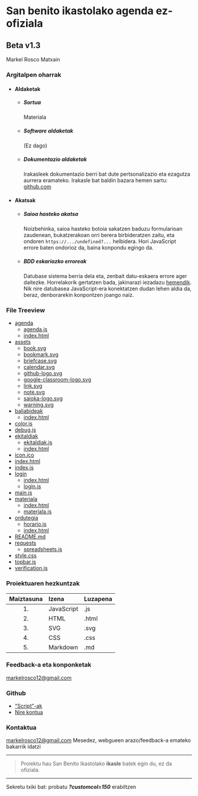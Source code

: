 # San benito ikastolako agenda ez-ofiziala
## Beta v1.3
Markel Rosco Matxain

### Argitalpen oharrak
- #### Aldaketak
	- ##### Sortua
		Materiala
	- ##### Software aldaketak
		(Ez dago)
	- ##### Dokumentazio aldaketak
   		Irakasleek dokumentazio berri bat dute pertsonalizazio eta ezagutza aurrera eramateko.
		Irakasle bat baldin bazara hemen sartu: [github.com](github.com/Mikequez12/san-benito/edit/main/manage/manager%20documentation/README.md)
- #### Akatsak
	- ##### Saioa hasteko akatsa
		Noizbehinka, saioa hasteko botoia sakatzen baduzu formularioan zaudenean, bukatzerakoan orri berera birbideratzen zaitu, eta ondoren `https://.../undefined?...` helbidera. Hori JavaScript errore baten ondorioz da, baina konpondu egingo da.
	- ##### BDD eskariazko erroreak
		Datubase sistema berria dela eta, zenbait datu-eskaera errore ager daitezke. Horrelakorik gertatzen bada, jakinarazi iezadazu [hemendik](mailto:markelrosco12@gmail.com). Nik nire datubasea JavaScript-era konektatzen dudan lehen aldia da, beraz, denborarekin konpontzen joango naiz.

### File Treeview
- [agenda](https://mikequez12.github.io/san-benito/beta//agenda)
	- [agenda.js](https://mikequez12.github.io/san-benito/beta/agenda/agenda.js)
	- [index.html](https://mikequez12.github.io/san-benito/beta/agenda/index.html)
- [assets](https://mikequez12.github.io/san-benito/beta//assets)
	- [book.svg](https://mikequez12.github.io/san-benito/beta/assets/book.svg)
	- [bookmark.svg](https://mikequez12.github.io/san-benito/beta/assets/bookmark.svg)
	- [briefcase.svg](https://mikequez12.github.io/san-benito/beta/assets/briefcase.svg)
	- [calendar.svg](https://mikequez12.github.io/san-benito/beta/assets/calendar.svg)
	- [github-logo.svg](https://mikequez12.github.io/san-benito/beta/assets/github-logo.svg)
	- [google-classroom-logo.svg](https://mikequez12.github.io/san-benito/beta/assets/google-classroom-logo.svg)
	- [link.svg](https://mikequez12.github.io/san-benito/beta/assets/link.svg)
	- [note.svg](https://mikequez12.github.io/san-benito/beta/assets/note.svg)
	- [saioka-logo.svg](https://mikequez12.github.io/san-benito/beta/assets/saioka-logo.svg)
	- [warning.svg](https://mikequez12.github.io/san-benito/beta/assets/warning.svg)
- [baliabideak](https://mikequez12.github.io/san-benito/beta//baliabideak)
	- [index.html](https://mikequez12.github.io/san-benito/beta/baliabideak/index.html)
- [color.js](https://mikequez12.github.io/san-benito/beta//color.js)
- [debug.js](https://mikequez12.github.io/san-benito/beta//debug.js)
- [ekitaldiak](https://mikequez12.github.io/san-benito/beta//ekitaldiak)
	- [ekitaldiak.js](https://mikequez12.github.io/san-benito/beta/ekitaldiak/ekitaldiak.js)
	- [index.html](https://mikequez12.github.io/san-benito/beta/ekitaldiak/index.html)
- [icon.ico](https://mikequez12.github.io/san-benito/beta//icon.ico)
- [index.html](https://mikequez12.github.io/san-benito/beta//index.html)
- [index.js](https://mikequez12.github.io/san-benito/beta//index.js)
- [login](https://mikequez12.github.io/san-benito/beta//login)
	- [index.html](https://mikequez12.github.io/san-benito/beta/login/index.html)
	- [login.js](https://mikequez12.github.io/san-benito/beta/login/login.js)
- [main.js](https://mikequez12.github.io/san-benito/beta//main.js)
- [materiala](https://mikequez12.github.io/san-benito/beta//materiala)
	- [index.html](https://mikequez12.github.io/san-benito/beta/materiala/index.html)
	- [materiala.js](https://mikequez12.github.io/san-benito/beta/materiala/materiala.js)
- [ordutegia](https://mikequez12.github.io/san-benito/beta//ordutegia)
	- [horario.js](https://mikequez12.github.io/san-benito/beta/ordutegia/horario.js)
	- [index.html](https://mikequez12.github.io/san-benito/beta/ordutegia/index.html)
- [README.md](https://mikequez12.github.io/san-benito/beta//README.md)
- [requests](https://mikequez12.github.io/san-benito/beta//requests)
	- [spreadsheets.js](https://mikequez12.github.io/san-benito/beta/requests/spreadsheets.js)
- [style.css](https://mikequez12.github.io/san-benito/beta//style.css)
- [topbar.js](https://mikequez12.github.io/san-benito/beta//topbar.js)
- [verification.js](https://mikequez12.github.io/san-benito/beta//verification.js)

### Proiektuaren hezkuntzak
|Maiztasuna|Izena|Luzapena
|:-:|:----|:----|
|1.|JavaScript|.js
|2.|HTML|.html
|3.|SVG|.svg
|4.|CSS|.css
|5.|Markdown|.md

### Feedback-a eta konponketak
[markelrosco12@gmail.com](mailto:markelrosco12@gmail.com)

### Github
- ["Script"-ak](https://github.com/Mikequez12/san-benito/tree/main)
- [Nire kontua](https://github.com/Mikequez12)

### Kontaktua
[markelrosco12@gmail.com](mailto:markelrosco12@gmail.com)
Mesedez, webgueen arazo/feedback-a emateko bakarrik idatzi

---
> Proiektu hau San Benito Ikastolako **ikasle** batek egin du, ez da ofiziala.
---
Sekretu txiki bat: probatu ***?customcol=150*** erabiltzen
